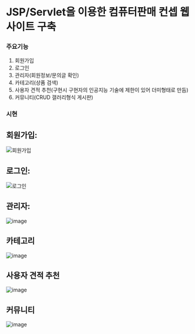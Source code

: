
# JSP/Servlet을 이용한 컴퓨터판매 컨셉 웹사이트 구축


### 주요기능
1. 회원가입
2. 로그인
3. 관리자(회원정보/문의글 확인)  
4. 카테고리(상품 검색)
5. 사용자 견적 추천(구현시 구현자의 인공지능 기술에 제한이 있어 더미형태로 만듬)
6. 커뮤니티(CRUD 갤러리형식 게시판)


### 시현

## 회원가입:
![회원가입](https://user-images.githubusercontent.com/57785267/115803337-9a04a500-a41b-11eb-8080-b5eedc464f70.gif)


## 로그인:
![로그인](https://user-images.githubusercontent.com/57785267/115803600-2f079e00-a41c-11eb-9482-1a0930821c6c.gif)


## 관리자:
![image](https://user-images.githubusercontent.com/57785267/115805668-5eb8a500-a420-11eb-864d-2077af37dd85.png)


## 카테고리
![image](https://user-images.githubusercontent.com/57785267/115807254-426a3780-a423-11eb-8524-34640fcc5a0e.png)


## 사용자 견적 추천
![image](https://user-images.githubusercontent.com/57785267/115807456-9d9c2a00-a423-11eb-80e4-949f744af4a5.png)


## 커뮤니티
![image](https://user-images.githubusercontent.com/57785267/115809123-814dbc80-a426-11eb-8cef-8dd11beeb494.png)




